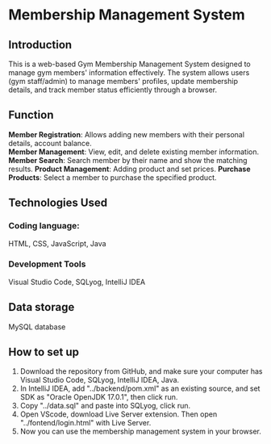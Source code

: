 # Membership Management System

## **Introduction**
This is a web-based Gym Membership Management System designed to manage gym members' information effectively. The system allows users (gym staff/admin) to manage members' profiles, update membership details, and track member status efficiently through a browser.

## **Function** 
**Member Registration**: Allows adding new members with their personal details, account balance.  
**Member Management**: View, edit, and delete existing member information. 
**Member Search**: Search member by their name and show the matching results. 
**Product Management**: Adding product and set prices.
**Purchase Products**: Select a member to purchase the specified product.

## **Technologies Used** 
### Coding language: 
HTML, CSS, JavaScript, Java

### Development Tools
Visual Studio Code, SQLyog, IntelliJ IDEA

## **Data storage**
MySQL database

## **How to set up**
1. Download the repository from GitHub, and make sure your computer has Visual Studio Code, SQLyog, IntelliJ IDEA, Java.
2. In IntelliJ IDEA, add "../backend/pom.xml" as an existing source, and set SDK as "Oracle OpenJDK 17.0.1", then click run.
3. Copy "../data.sql" and paste into SQLyog, click run.
4. Open VScode, download Live Server extension. Then open "../fontend/login.html" with Live Server.
5. Now you can use the membership management system in your browser.

